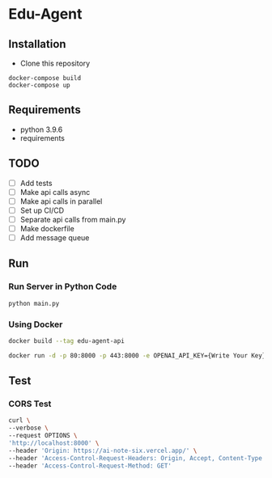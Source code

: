 # Edu-Agent

## Installation

- Clone this repository

```
docker-compose build
docker-compose up
```

## Requirements

- python 3.9.6
- requirements

## TODO

- [ ] Add tests
- [ ] Make api calls async
- [ ] Make api calls in parallel
- [ ] Set up CI/CD
- [ ] Separate api calls from main.py
- [ ] Make dockerfile
- [ ] Add message queue

## Run
### Run Server in Python Code
```bash
python main.py
```

### Using Docker
```bash
docker build --tag edu-agent-api
```
```bash
docker run -d -p 80:8000 -p 443:8000 -e OPENAI_API_KEY={Write Your Key} edu-agent-api
```

## Test
### CORS Test
```bash
curl \
--verbose \
--request OPTIONS \
'http://localhost:8000' \
--header 'Origin: https://ai-note-six.vercel.app/' \
--header 'Access-Control-Request-Headers: Origin, Accept, Content-Type' \
--header 'Access-Control-Request-Method: GET'
```
